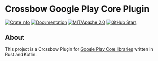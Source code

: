# Crossbow Google Play Core Plugin

[![Crate Info](https://img.shields.io/crates/v/play-core.svg)](https://crates.io/crates/play-core)
[![Documentation](https://img.shields.io/badge/docs.rs-play_core-green)](https://docs.rs/play-core/)
[![MIT/Apache 2.0](https://img.shields.io/badge/license-MIT%2FApache-blue.svg)](https://github.com/dodorare/crossbow#license)
[![GitHub Stars](https://img.shields.io/github/stars/dodorare/crossbow.svg?style=social)](https://github.com/dodorare/crossbow/stargazers)

## About

This project is a Crossbow Plugin for [Google Play Core libraries](https://developer.android.com/guide/playcore) written in Rust and Kotlin.
